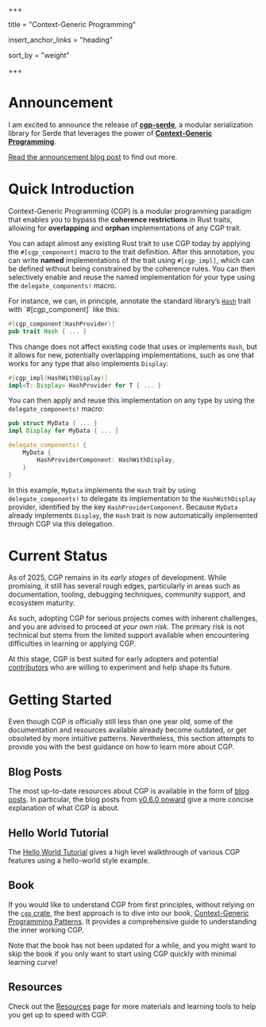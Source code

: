 +++

title = "Context-Generic Programming"

insert_anchor_links = "heading"

sort_by = "weight"

+++

# Announcement

I am excited to announce the release of [**cgp-serde**](/blog/cgp-serde-release/), a modular serialization library for Serde that leverages the power of [**Context-Generic Programming**](/).

[Read the announcement blog post](/blog/cgp-serde-release/) to find out more.

# Quick Introduction

Context-Generic Programming (CGP) is a modular programming paradigm that enables you to bypass the **coherence restrictions** in Rust traits, allowing for **overlapping** and **orphan** implementations of any CGP trait.

You can adapt almost any existing Rust trait to use CGP today by applying the `#[cgp_component]` macro to the trait definition. After this annotation, you can write **named** implementations of the trait using `#[cgp_impl]`, which can be defined without being constrained by the coherence rules. You can then selectively enable and reuse the named implementation for your type using the `delegate_components!` macro.

For instance, we can, in principle, annotate the standard library’s [`Hash`]([https://doc.rust-lang.org/std/hash/trait.Hash.html]\(https://doc.rust-lang.org/std/hash/trait.Hash.html\)) trait with `#[cgp_component]` like this:

```rust
#[cgp_component(HashProvider)]
pub trait Hash { ... }
```

This change does not affect existing code that uses or implements `Hash`, but it allows for new, potentially overlapping implementations, such as one that works for any type that also implements `Display`:

```rust
#[cgp_impl(HashWithDisplay)]
impl<T: Display> HashProvider for T { ... }
```

You can then apply and reuse this implementation on any type by using the `delegate_components!` macro:

```rust
pub struct MyData { ... }
impl Display for MyData { ... }

delegate_components! {
    MyData {
        HashProviderComponent: HashWithDisplay,
    }
}
```

In this example, `MyData` implements the `Hash` trait by using `delegate_components!` to delegate its implementation to the `HashWithDisplay` provider, identified by the key `HashProviderComponent`. Because `MyData` already implements `Display`, the `Hash` trait is now automatically implemented through CGP via this delegation.

# Current Status

As of 2025, CGP remains in its _early stages_ of development. While promising, it still has several rough edges, particularly in areas such as documentation, tooling, debugging techniques, community support, and ecosystem maturity.

As such, adopting CGP for serious projects comes with inherent challenges, and you are advised to proceed _at your own risk_. The primary risk is not technical but stems from the limited support available when encountering difficulties in learning or applying CGP.

At this stage, CGP is best suited for early adopters and potential [contributors](/overview/#contribution) who are willing to experiment and help shape its future.

# Getting Started

Even though CGP is officially still less than one year old, some of the documentation and resources available already become outdated, or get obsoleted by more intuitive patterns. Nevertheless, this section attempts to provide you with the best guidance on how to learn more about CGP.

## Blog Posts

The most up-to-date resources about CGP is available in the form of [blog posts](/blog). In particular, the blog posts from [v0.6.0 onward](/blog/v0-6-0-release/) give a more concise explanation of what CGP is about.

## Hello World Tutorial

The [Hello World Tutorial](/tutorials/hello) gives a high level walkthrough of various CGP features using a hello-world style example.

## Book

If you would like to understand CGP from first principles, without relying on the [`cgp` crate](https://github.com/contextgeneric/cgp), the best approach is to dive into our book, [Context-Generic Programming Patterns](https://patterns.contextgeneric.dev/). It provides a comprehensive guide to understanding the inner working CGP.

Note that the book has not been updated for a while, and you might want to skip the book if you only want to start using CGP quickly with minimal learning curve!

## Resources

Check out the [Resources](/resources) page for more materials and learning tools to help you get up to speed with CGP.
